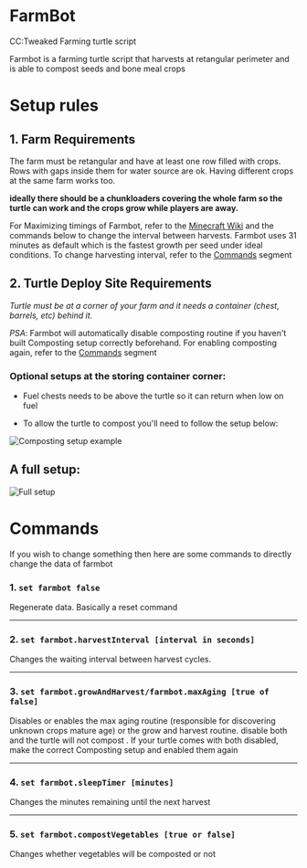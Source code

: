 # FarmBot
CC:Tweaked Farming turtle script

Farmbot is a farming turtle script that harvests at retangular perimeter and is able to compost seeds and bone meal crops 

# Setup rules

## 1. Farm Requirements

The farm must be retangular and have at least one row filled with crops. Rows with gaps inside them for water source are ok. Having different crops at the same farm works too.

**ideally there should be a chunkloaders covering the whole farm so the turtle can work and the crops grow while players are away.**

For Maximizing timings of Farmbot, refer to the [Minecraft Wiki](https://minecraft.fandom.com/wiki/Tutorials/Crop_farming#Growth_and_harvesting) and the commands below to change the interval between harvests. Farmbot uses 31 minutes as default which is the fastest growth per seed under ideal conditions. To change harvesting interval, refer to the [Commands](https://github.com/Raikokiar/FarmBot#2-set-farmbotharvestinterval-interval-in-seconds) segment


## 2. Turtle Deploy Site Requirements

_Turtle must be at a corner of your farm and it needs a container (chest, barrels, etc) behind it._

*PSA*: Farmbot will automatically disable composting routine if you haven't built Composting setup correctly beforehand. For enabling composting again, refer to the [Commands](https://github.com/Raikokiar/FarmBot#2-set-farmbotharvestinterval-interval-in-seconds) segment

### Optional setups at the storing container corner:

* Fuel chests needs to be above the turtle so it can return when low on fuel

* To allow the turtle to compost you'll need to follow the setup below:

![Composting setup example](https://imgur.com/mJPnxCm.png)


## A full setup:

![Full setup](https://imgur.com/7gvUwKM.png)


# Commands

If you wish to change something then here are some commands to directly change the data of farmbot

### 1. `set farmbot false`

Regenerate data. Basically a reset command
_________________________

### 2. `set farmbot.harvestInterval [interval in seconds]`

Changes the waiting interval between harvest cycles.
________________________

### 3. `set farmbot.growAndHarvest/farmbot.maxAging [true of false] `

Disables or enables the max aging routine (responsible for discovering unknown crops mature age) or the grow and harvest routine. disable both and the turtle will not compost . If your turtle comes with both disabled, make the correct Composting setup and enabled them again
________________________

### 4. `set farmbot.sleepTimer [minutes] `

Changes the minutes remaining until the next harvest
________________________

### 5. `set farmbot.compostVegetables [true or false]`

Changes whether vegetables will be composted or not